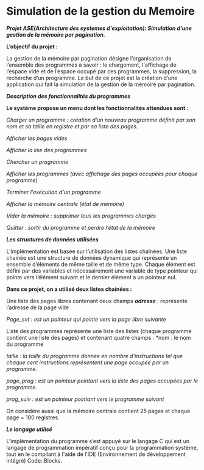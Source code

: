 # Simulation de la gestion du Memoire

***Projet ASE(Architecture des systemes d'exploitation): Simulation d'une gestion de la mémoire par pagination.***

**L’objectif du projet :**

La gestion de la mémoire par pagination désigne l’organisation de l’ensemble des programmes à savoir : le chargement, l'affichage de l’espace vide et de l’espace occupé par ces programmes, la suppression, la recherche d’un programme. Le but de ce projet est la création d’une application qui fait la simulation de la gestion de la mémoire par pagination.

***Description des fonctionnalités du programmes***

**Le système propose un menu dont les fonctionnalités attendues sont :**

*Charger un programme : création d’un nouveau programme définit par son nom et sa taille en registre et par sa liste des pages.*

*Afficher les pages vides*

*Afficher la lise des programmes*

*Chercher un programme*

*Afficher les programmes (avec affichage des pages occupées pour chaque programme)*

*Terminer l'exécution d'un programme*

*Afficher la mémoire centrale (état de mémoire)*

*Vider la mémoire : supprimer tous les programmes chargés*

*Quitter : sortir du programme et perdre l’état de la mémoire*

***Les structures de données utilisées***

L’implémentation est basée sur l’utilisation des listes chaînées. Une liste chainée est une structure de données dynamique qui représente un ensemble d’éléments de même taille et de même type. Chaque élément est défini par des variables et nécessairement une variable de type pointeur qui pointe vers l’élément suivant et le dernier élément a un pointeur nul.

**Dans ce projet, on a utilisé deux listes chainées :**

Une liste des pages libres contenant deux champs ***adresse*** : représente l’adresse de la page vide

*Page_svt : est un pointeur qui pointe vers la page libre suivante*

Liste des programmes représente une liste des listes (chaque programme contient une liste des pages) et contenant quatre champs : *nom : le nom du programme

*taille : la taille du programme donnée en nombre d’instructions tel que chaque cent instructions représentent une page occupée par un programme.*

*page_prog : est un pointeur pointant vers la liste des pages occupées par le programme.*

*prog_suiv : est un pointeur pointant vers le programme suivant*

On considère aussi que la mémoire centrale contient 25 pages et chaque page = 100 registres.

***Le langage utilisé***

L'implémentation du programme s’est appuyé sur le langage C qui est un langage de programmation impératif conçu pour la programmation système, tout en le compilant à l'aide de l’IDE (Environnement de développement intégré) Code::Blocks.
